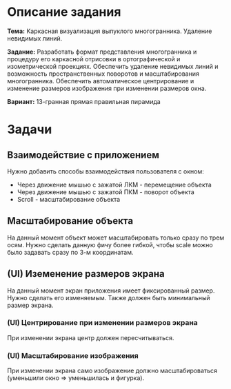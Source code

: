 # Описание задания

**Тема:** Каркасная визуализация выпуклого многогранника. Удаление невидимых линий.

**Задание:** Разработать формат представления многогранника и процедуру его каркасной отрисовки в ортографической и
изометрической проекциях. Обеспечить удаление невидимых линий и возможность пространственных поворотов и
масштабирования многогранника. Обеспечить автоматическое центрирование и изменение размеров изображения при
изменении размеров окна.

**Вариант:** 13-гранная прямая правильная пирамида

# Задачи

## Взаимодействие с приложением

Нужно добавить способы взаимодействия пользователя с окном:
- Через движение мышью с зажатой ЛКМ - перемещение объекта
- Через движение мышью с зажатой ПКМ - поворот объекта
- Scroll - масштабирование объекта

## Масштабирование объекта

На данный момент объект может масштабировать только сразу по трем осям. Нужно сделать данную фичу более гибкой,
чтобы scale можно было задавать сразу по 3-м координатам.

## (UI) Иземенение размеров экрана

На данный момент экран приложения имеет фиксированный размер. Нужно сделать его изменяемым. Также должен быть
минимальный размер экрана.

### (UI) Центрирование при изменении размеров экрана

При изменении экрана центр должен пересчитываться.

### (UI) Масштабирование изображения

При изменении экрана само изображение должно масштабироваться (уменьшили окно => уменьшилась и фигурка).
